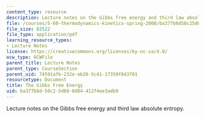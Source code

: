 ```yaml
---
content_type: resource
description: Lecture notes on the Gibbs free energy and third law absolute entropy.
file: /courses/5-60-thermodynamics-kinetics-spring-2008/ba377b8d50c25d600d84412f4ee3adb9_lec_13.pdf
file_size: 82522
file_type: application/pdf
learning_resource_types:
- Lecture Notes
license: https://creativecommons.org/licenses/by-nc-sa/4.0/
ocw_type: OCWFile
parent_title: Lecture Notes
parent_type: CourseSection
parent_uid: 74591afb-232e-eb20-5c41-17359f843701
resourcetype: Document
title: The Gibbs Free Energy
uid: ba377b8d-50c2-5d60-0d84-412f4ee3adb9
---
```

Lecture notes on the Gibbs free energy and third law absolute entropy.